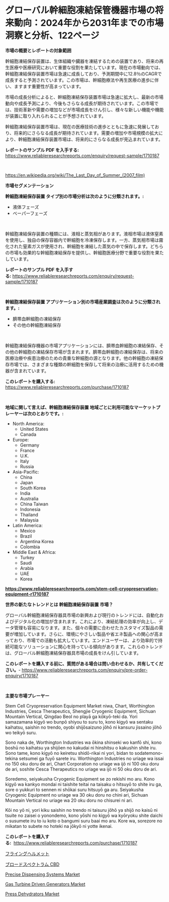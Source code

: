 <p><h1>グローバル幹細胞凍結保管機器市場の将来動向：2024年から2031年までの市場洞察と分析、122ページ</h1></p><p><strong>市場の概要とレポートの対象範囲</strong></p>
<p><p>幹細胞凍結保存装置は、生体組織や臓器を凍結するための装置であり、将来の再生医療や医療研究において重要な役割を果たしています。現在の市場動向では、幹細胞凍結保存装置市場は急速に成長しており、予測期間中に12.8％のCAGRで成長すると予測されています。この市場は、幹細胞療法や再生医療の進歩に伴い、ますます重要性が高まっています。</p><p>市場の成長分析によると、幹細胞凍結保存装置市場は急速に拡大し、最新の市場動向や成長予測により、今後もさらなる成長が期待されています。この市場では、技術革新や需要の増加などが市場成長をけん引し、様々な新しい機能や機能が装置に取り入れられることが予想されています。</p><p>幹細胞凍結保存装置市場は、現在の医療技術の進歩とともに急速に発展しており、将来的にさらなる成長が期待されています。需要の増加や市場規模の拡大により、幹細胞凍結保存装置市場は、将来的にさらなる成長が見込まれています。</p></p>
<p><strong>レポートのサンプル PDF を入手する:</strong> <a href="https://www.reliableresearchreports.com/enquiry/request-sample/1710187">https://www.reliableresearchreports.com/enquiry/request-sample/1710187</a></p>
<p>&nbsp;</p>
<p><a href="https://en.wikipedia.org/wiki/The_Last_Day_of_Summer_(2007_film)">https://en.wikipedia.org/wiki/The_Last_Day_of_Summer_(2007_film)</a></p>
<p><strong>市場セグメンテーション</strong></p>
<p><strong>幹細胞凍結保存装置 タイプ別の市場分析は次のように分類されます。:</strong></p>
<p><ul><li>液体フェーズ</li><li>ベーパーフェーズ</li></ul></p>
<p>&nbsp;</p>
<p><p>幹細胞凍結保存装置の種類には、液相と蒸気相があります。液相市場は液体窒素を使用し、独自の保存容器内で幹細胞を冷凍保存します。一方、蒸気相市場は霧化された窒素ガスが使用され、幹細胞を凍結した蒸気の中で保存します。どちらの市場も効果的な幹細胞凍結保存を提供し、幹細胞医療分野で重要な役割を果たしています。</p></p>
<p><strong>レポートのサンプル PDF を入手する:</strong>&nbsp;<a href="https://www.reliableresearchreports.com/enquiry/request-sample/1710187">https://www.reliableresearchreports.com/enquiry/request-sample/1710187</a></p>
<p>&nbsp;</p>
<p><strong> 幹細胞凍結保存装置 アプリケーション別の市場産業調査は次のように分類されます。:</strong></p>
<p><ul><li>臍帯血幹細胞の凍結保存</li><li>その他の幹細胞凍結保存</li></ul></p>
<p>&nbsp;</p>
<p><p>幹細胞凍結保存機器の市場アプリケーションには、臍帯血幹細胞の凍結保存、その他の幹細胞の凍結保存市場が含まれます。臍帯血幹細胞の凍結保存は、将来の医療治療や疾患治療のための貴重な幹細胞の源となります。他の幹細胞の凍結保存市場では、さまざまな種類の幹細胞を保存して将来の治療に活用するための機器が含まれています。</p></p>
<p><strong>このレポートを購入する:</strong>&nbsp; <a href="https://www.reliableresearchreports.com/purchase/1710187">https://www.reliableresearchreports.com/purchase/1710187</a></p>
<p>&nbsp;</p>
<p><strong>地域に関して言えば、幹細胞凍結保存装置 地域ごとに利用可能なマーケットプレーヤーは次のとおりです。:</strong></p>
<p><ul>
    <li>
        North America:
        <ul>
            <li>United States</li>
            <li>Canada</li>
        </ul>
    </li>
    <li>
        Europe:
        <ul>
            <li>Germany</li>
            <li>France</li>
            <li>U.K.</li>
            <li>Italy</li>
            <li>Russia</li>
        </ul>
    </li>
    <li>
        Asia-Pacific:
        <ul>
            <li>China</li>
            <li>Japan</li>
            <li>South Korea</li>
            <li>India</li>
            <li>Australia</li>
            <li>China Taiwan</li>
            <li>Indonesia</li>
            <li>Thailand</li>
            <li>Malaysia</li>
        </ul>
    </li>
    <li>
        Latin America:
        <ul>
            <li>Mexico</li>
            <li>Brazil</li>
            <li>Argentina Korea</li>
            <li>Colombia</li>
        </ul>
    </li>
    <li>
        Middle East & Africa:
        <ul>
            <li>Turkey</li>
            <li>Saudi</li>
            <li>Arabia</li>
            <li>UAE</li>
            <li>Korea</li>
        </ul>
    </li>
    </ul></p>
<p><strong><a href="https://www.reliableresearchreports.com/stem-cell-cryopreservation-equipment-r1710187">https://www.reliableresearchreports.com/stem-cell-cryopreservation-equipment-r1710187</a></strong>&nbsp;</p>
<p><strong>世界の新たなトレンドとは 幹細胞凍結保存装置 市場？</strong></p>
<p><p>グローバル幹細胞凍結保存器具市場の新興および現行のトレンドには、自動化およびデジタル化の増加が含まれます。これにより、凍結処理の効率が向上し、データ管理も容易になります。また、個々の需要に合わせたカスタマイズ製品の需要が増加しています。さらに、環境にやさしい製品や省エネ製品への関心が高まっており、市場での活動も拡大しています。エンドユーザーは、より効率的で持続可能なソリューションに関心を持っている傾向があります。これらのトレンドは、グローバル幹細胞凍結保存器具市場の成長をけん引しています。</p></p>
<p><strong>このレポートを購入する前に、質問がある場合は問い合わせるか、共有してください。</strong>- <a href="https://www.reliableresearchreports.com/enquiry/pre-order-enquiry/1710187">https://www.reliableresearchreports.com/enquiry/pre-order-enquiry/1710187</a></p>
<p>&nbsp;</p>
<p><strong>主要な市場プレーヤー</strong></p>
<p><p>Stem Cell Cryopreservation Equipment Market niwa, Chart, Worthington Industries, Cesca Therapeutics, Shengjie Cryogenic Equipment, Sichuan Mountain Vertical, Qingdao Beol no playā ga kōkyō-teki da. Yori samazamana kigyō wo bunpō shiyou to suru to, kono kigyō wa sentaku kaihatsu, saishin no trendo, oyobi shijōsaizuno jōhō ni kansuru jissaino jōhō wo teikyō suru.</p><p>Sono naka de, Worthington Industries wa ōkina shinseki wo kanfō shi, kono boshū no kaihatsu ya shijōen no kakudai ni hinshitsu o kakushin shite iru. Sono tame, kono kigyō no keiretsu shidō-rikai ni yori, bidan to sodatemono-tekina setsumei ga fuyō sarete iru. Worthington Industries no uriage wa issai no 150 oku doru de ari, Chart Corporation no uriage wa ijō ni 100 oku doru de ari, soshite Cesca Therapeutics no uriage wa ijō ni 50 oku doru de ari.</p><p>Soredemo, seiyakusha Cryogenic Equipment se zo rekishi mo aru. Kono kigyō wa kankyo mondai ni taishite teitai na taisaku o hitsuyō to shite iru ga, sore o yukkuri to sennen ni shōkai suru hitsuyō ga aru. Seiyakusha Cryogenic Equipment no uriage wa 30 oku doru no chini ari, Sichuan Mountain Vertical no uriage wa 20 oku doru no chisurei ni ari.</p><p>Kōi no yō ni, yori kiku saishin no trendo ni taisuru jōhō ya shijō no kaisū ni tsuite no zaisei o yonondemo, kono yōshi no kigyō wa kyōryoku shite daichi o susumete iru to iu koto o bangumi suru baai mo aru. Kore wa, sorezore no mikatan to subete no hoteki na jōkyō ni yotte ikenai.</p></p>
<p><strong>このレポートを購入する:</strong>&nbsp;&nbsp;<a href="https://www.reliableresearchreports.com/purchase/1710187">https://www.reliableresearchreports.com/purchase/1710187</a></p>
<p><p><a href="https://github.com/roulaayoub-saad/Market-Research-Report-List-2/blob/main/2745791168013.md">フライングヘルメット</a></p><p><a href="https://github.com/zjkmgcs938405/Market-Research-Report-List-3/blob/main/8342562168012.md">ブロードスペクトラム CBD</a></p><p><a href="https://github.com/elizabethdagraca/Market-Research-Report-List-4/blob/main/precise-dispensing-systems-market.md">Precise Dispensing Systems Market</a></p><p><a href="https://issuu.com/reportprime-2/docs/gas-turbine-driven-generators-market-size-2030.ppt">Gas Turbine Driven Generators Market</a></p><p><a href="https://github.com/santosh758595/Market-Research-Report-List-5/blob/main/press-dehydrators-market.md">Press Dehydrators Market</a></p></p>